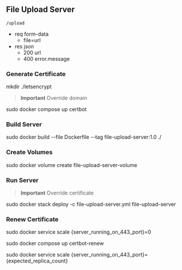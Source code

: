 ## File Upload Server

    /upload

* req form-data
    * file=url
* res json
    * 200 url
    * 400 error.message

### Generate Certificate

mkdir ./letsencrypt

> **Important**
>  Override  domain

sudo docker compose up certbot

### Build Server

sudo docker build --file Dockerfile --tag file-upload-server:1.0 ./

### Create Volumes

sudo docker volume create file-upload-server-volume

### Run Server

> **Important**
>  Override   certificate

sudo docker stack deploy -c file-upload-server.yml file-upload-server

### Renew Certificate

sudo docker service scale {server_running_on_443_port}=0

sudo docker compose up certbot-renew

sudo docker service scale {server_running_on_443_port}={expected_replica_count}
